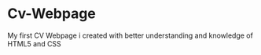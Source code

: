 # Cv-Webpage
My first CV Webpage i created with better understanding and knowledge of HTML5 and CSS
